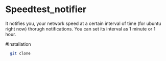 # Speedtest_notifier
It notifies you, your network speed at a certain interval of time (for ubuntu right now) thorugh notifications.
You can set its interval as 1 minute or 1 hour.

#Installation
```Bash
  git clone 
```
